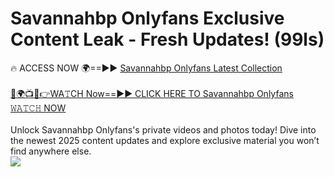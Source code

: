 # Savannahbp Onlyfans Exclusive Content Leak - Fresh Updates! (99ls)

🔥 ACCESS NOW 🌍==►► <a href="https://tinyurl.com/kvy9nzfs" rel="nofollow">Savannahbp Onlyfans Latest Collection</a>
<br><br>
[🔴🌍📺📱👉WA𝚃CH Now==►► CLICK HERE TO Savannahbp Onlyfans 𝚆𝙰𝚃𝙲𝙷 NOW](https://tinyurl.com/kvy9nzfs)
<br><br>
Unlock Savannahbp Onlyfans's private videos and photos today! Dive into the newest 2025 content updates and explore exclusive material you won’t find anywhere else.
<br>
<a href="https://tinyurl.com/kvy9nzfs" rel="nofollow" data-target="animated-image.originalLink"><img src="https://camo.githubusercontent.com/8a4f000d20f83aca3bf7ec5f350d767afa0574a8a352519fd8cfa583a6f93a33/68747470733a2f2f692e696d6775722e636f6d2f644a486b345a712e676966" data-canonical-src="https://i.imgur.com/dJHk4Zq.gif" style="max-width: 100%; display: inline-block;" data-target="animated-image.originalImage"></a>
<br>
